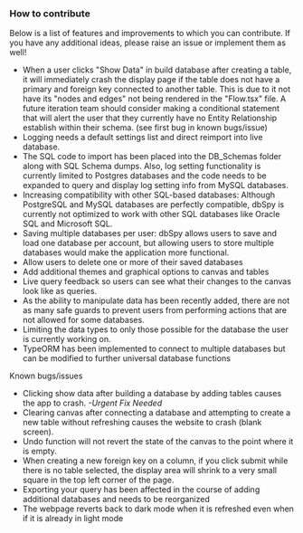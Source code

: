 ### How to contribute

Below is a list of features and improvements to which you can contribute. If you have any additional ideas, please raise an issue or implement them as well!

- When a user clicks "Show Data" in build database after creating a table, it will immediately crash the display page if the table does not have a primary and foreign key connected to another table. This is due to it not have its "nodes and edges" not being rendered in the "Flow.tsx" file. A future iteration team should consider making a conditional statement that will alert the user that they currently have no Entity Relationship establish within their schema. (see first bug in known bugs/issue)
- Logging needs a default settings list and direct reimport into live database.
- The SQL code to import has been placed into the DB_Schemas folder along with SQL Schema dumps. Also, log setting functionality is currently limited to Postgres databases and the code needs to be expanded to query and display log setting info from MySQL databases.
- Increasing compatibility with other SQL-based databases: Although PostgreSQL and MySQL databases are perfectly compatible, dbSpy is currently not optimized to work with other SQL databases like Oracle SQL and Microsoft SQL.
- Saving multiple databases per user: dbSpy allows users to save and load one database per account, but allowing users to store multiple databases would make the application more functional.
- Allow users to delete one or more of their saved databases
- Add additional themes and graphical options to canvas and tables
- Live query feedback so users can see what their changes to the canvas look like as queries.
- As the ability to manipulate data has been recently added, there are not as many safe guards to prevent users from performing actions that are not allowed for some databases.
- Limiting the data types to only those possible for the database the user is currently working on.
- TypeORM has been implemented to connect to multiple databases but can be modified to further universal database functions

Known bugs/issues

- Clicking show data after building a database by adding tables causes the app to crash. *-Urgent Fix Needed*
- Clearing canvas after connecting a database and attempting to create a new table without refreshing causes the website to crash (blank screen).
- Undo function will not revert the state of the canvas to the point where it is empty.
- When creating a new foreign key on a column, if you click submit while there is no table selected, the display area will shrink to a very small square in the top left  corner of the page.
- Exporting your query has been affected in the course of adding additional databases and needs to be reorganized
- The webpage reverts back to dark mode when it is refreshed even when if it is already in light mode
  